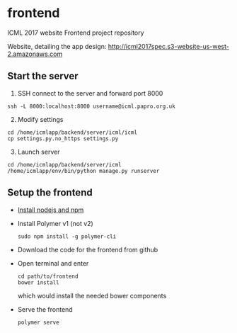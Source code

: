 # frontend

ICML 2017 website Frontend project repository

Website, detailing the app design: 
http://icml2017spec.s3-website-us-west-2.amazonaws.com

Start the server
---------------

1. SSH connect to the server and forward port 8000
  ```
  ssh -L 8000:localhost:8000 username@icml.papro.org.uk
  ```
 
2. Modify settings
  ```
  cd /home/icmlapp/backend/server/icml/icml
  cp settings.py.no_https settings.py
  ```
 
3. Launch server
  ```
  cd /home/icmlapp/backend/server/icml
  /home/icmlapp/env/bin/python manage.py runserver
  ```
  
Setup the frontend
-----------------
 
- [Install nodejs and npm](https://nodejs.org/en/download/package-manager/#debian-and-ubuntu-based-linux-distributions)

- Install Polymer v1 (not v2)

  ```
  sudo npm install -g polymer-cli
  ```
  
- Download the code for the frontend from github
- Open terminal and enter
    ```
    cd path/to/frontend
    bower install
    ```
  which would install the needed bower components

- Serve the frontend 

  ```
  polymer serve
  ```
